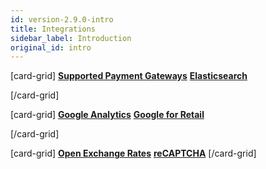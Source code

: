 ```yaml
---
id: version-2.9.0-intro
title: Integrations
sidebar_label: Introduction
original_id: intro
---
```


[card-grid]
[**Supported Payment Gateways**](integrations/payment-gateways.md)
[**Elasticsearch**](integrations/elasticsearch.md)

[/card-grid]

[card-grid]
[**Google Analytics**](integrations/googleanalytics.md)
[**Google for Retail**](integrations/googleforretail.md)

[/card-grid]

[card-grid]
[**Open Exchange Rates**](integrations/openexchangerates.md)
[**reCAPTCHA**](integrations/recaptcha.md)
[/card-grid]
